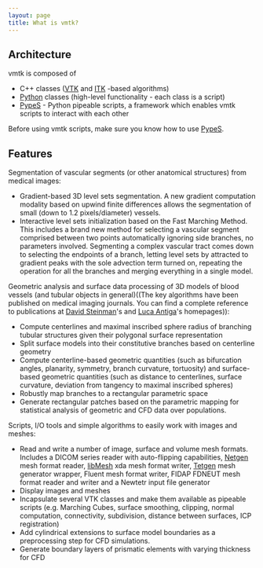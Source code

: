 ```yaml
---
layout: page
title: What is vmtk?
---
```



## Architecture

vmtk is composed of

- C++ classes ([VTK](www.vtk.org) and [ITK](www.itk.org) -based algorithms)
- [Python](www.python.org) classes (high-level functionality - each class is a script)
- [PypeS](/Main/Pypes) - Python pipeable scripts, a framework which enables vmtk scripts to interact with each other

Before using vmtk scripts, make sure you know how to use [PypeS](/Main/Pypes).

## Features

Segmentation of vascular segments (or other anatomical structures) from medical images:

- Gradient-based 3D level sets segmentation. A new gradient computation modality based on upwind finite differences allows the segmentation of small (down to 1.2 pixels/diameter) vessels.
- Interactive level sets initialization based on the Fast Marching Method. This includes a brand new method for selecting a vascular segment comprised between two points automatically ignoring side branches, no parameters involved. Segmenting a complex vascular tract comes down to selecting the endpoints of a branch, letting level sets by attracted to gradient peaks with the sole advection term turned on, repeating the operation for all the branches and merging everything in a single model.

Geometric analysis and surface data processing of 3D models of blood vessels (and tubular objects in general)((The key algorithms have been published on medical imaging journals. You can find a complete reference to publications at [David Steinman](http://www.mie.utoronto.ca/labs/bsl/)'s and [Luca Antiga](http://lantiga.github.com)'s homepages)):

- Compute centerlines and maximal inscribed sphere radius of branching tubular structures given their polygonal surface representation
- Split surface models into their constitutive branches based on centerline geometry
- Compute centerline-based geometric quantities (such as bifurcation angles, planarity, symmetry, branch curvature, tortuosity) and surface-based geometric quantities (such as distance to centerlines, surface curvature, deviation from tangency to maximal inscribed spheres)
- Robustly map branches to a rectangular parametric space
- Generate rectangular patches based on the parametric mapping for statistical analysis of geometric and CFD data over populations.

Scripts, I/O tools and simple algorithms to easily work with images and meshes:

- Read and write a number of image, surface and volume mesh formats. Includes a DICOM series reader with auto-flipping capabilities, [Netgen](http://www.hpfem.jku.at/netgen/) mesh format reader, [libMesh](http://libmesh.sourceforge.net/) xda mesh format writer, [Tetgen](http://wias-berlin.de/software/tetgen/) mesh generator wrapper, Fluent mesh format writer, FIDAP FDNEUT mesh format reader and writer and a Newtetr input file generator
- Display images and meshes
- Incapsulate several VTK classes and make them available as pipeable scripts (e.g. Marching Cubes, surface smoothing, clipping, normal computation, connectivity, subdivision, distance between surfaces, ICP registration)
- Add cylindrical extensions to surface model boundaries as a preprocessing step for CFD simulations.
- Generate boundary layers of prismatic elements with varying thickness for CFD

